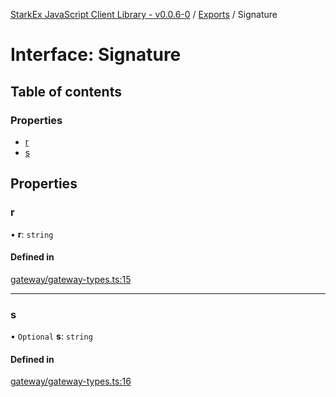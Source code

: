 [StarkEx JavaScript Client Library - v0.0.6-0](../README.md) / [Exports](../modules.md) / Signature

# Interface: Signature

## Table of contents

### Properties

- [r](Signature.md#r)
- [s](Signature.md#s)

## Properties

### r

• **r**: `string`

#### Defined in

[gateway/gateway-types.ts:15](https://github.com/starkware-libs/starkex-js/blob/f906f83/src/lib/gateway/gateway-types.ts#L15)

---

### s

• `Optional` **s**: `string`

#### Defined in

[gateway/gateway-types.ts:16](https://github.com/starkware-libs/starkex-js/blob/f906f83/src/lib/gateway/gateway-types.ts#L16)
